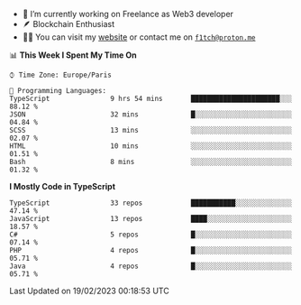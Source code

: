 - 🔭 I’m currently working on Freelance as Web3 developer
- 🪶 Blockchain Enthusiast
- 👨‍💻 You can visit my [website](https://f1tch.xyz) or contact me on [`f1tch@proton.me`](mailto:f1tch@proton.me)

<!--START_SECTION:waka-->
📊 **This Week I Spent My Time On** 

```text
⌚︎ Time Zone: Europe/Paris

💬 Programming Languages: 
TypeScript               9 hrs 54 mins       ██████████████████████░░░   88.12 % 
JSON                     32 mins             █░░░░░░░░░░░░░░░░░░░░░░░░   04.84 % 
SCSS                     13 mins             ░░░░░░░░░░░░░░░░░░░░░░░░░   02.07 % 
HTML                     10 mins             ░░░░░░░░░░░░░░░░░░░░░░░░░   01.51 % 
Bash                     8 mins              ░░░░░░░░░░░░░░░░░░░░░░░░░   01.32 % 

```

**I Mostly Code in TypeScript** 

```text
TypeScript               33 repos            ███████████░░░░░░░░░░░░░░   47.14 % 
JavaScript               13 repos            ████░░░░░░░░░░░░░░░░░░░░░   18.57 % 
C#                       5 repos             █░░░░░░░░░░░░░░░░░░░░░░░░   07.14 % 
PHP                      4 repos             █░░░░░░░░░░░░░░░░░░░░░░░░   05.71 % 
Java                     4 repos             █░░░░░░░░░░░░░░░░░░░░░░░░   05.71 % 

```



 Last Updated on 19/02/2023 00:18:53 UTC
<!--END_SECTION:waka-->
